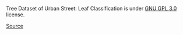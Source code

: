 Tree Dataset of Urban Street: Leaf Classification is under [GNU GPL 3.0](https://www.gnu.org/licenses/gpl-3.0.en.html) license.

[Source](https://ytt917251944.github.io/dataset_jekyll/)